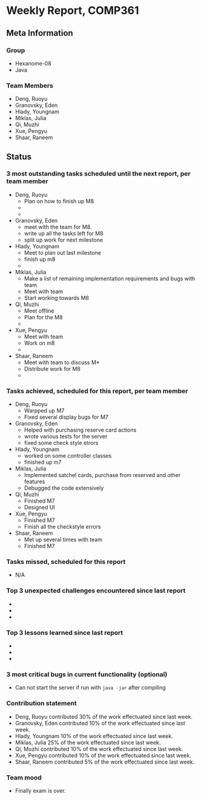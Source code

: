 # Weekly Report, COMP361

## Meta Information

### Group

 * Hexanome-08
 * Java

### Team Members

 * Deng, Ruoyu
 * Granovsky, Eden
 * Hlady, Youngnam
 * Miklas, Julia
 * Qi, Muzhi
 * Xue, Pengyu
 * Shaar, Raneem

## Status

### 3 most outstanding tasks scheduled until the next report, per team member

 * Deng, Ruoyu
    * Plan on how to finish up M8
    * 
    * 
 * Granovsky, Eden
    * meet with the team for M8. 
    * write up all the tasks left for M8
    * split up work for next milestone
 * Hlady, Youngnam
    * Meet to plan out last milestone
    * finish up m8
    * 
 * Miklas, Julia
    * Make a list of remaining implementation requirements and bugs with team
    * Meet with team
    * Start working towards M8
 * Qi, Muzhi
    * Meet offline
    * Plan for the M8
    * 
 * Xue, Pengyu
    * Meet with team
    * Work on m8
    * 
 * Shaar, Raneem
    * Meet with team to discuss M*
    * Distribute work for M8
    *  

### Tasks achieved, scheduled for this report, per team member

 * Deng, Ruoyu
    * Warpped up M7
    * Fixed several display bugs for M7
 * Granovsky, Eden
    * Helped with purchasing reserve card actions
    * wrote various tests for the server
    * fixed some check style etrors
 * Hlady, Youngnam
    * worked on some controller classes
    * finished up m7
 * Miklas, Julia
    * Implemented satchel cards, purchase from reserved and other features
    * Debugged the code extensively
 * Qi, Muzhi
    * Finished M7
    * Designed UI 
 * Xue, Pengyu
    * Finished M7
    * Finish all the checkstyle errors
 * Shaar, Raneem
    * Met up several times with team
    * Finished M7

### Tasks missed, scheduled for this report

 * N/A

### Top 3 unexpected challenges encountered since last report

  * 
  * 
  * 

### Top 3 lessons learned since last report

  * 
  * 
  * 

### 3 most critical bugs in current functionality (optional)

  * Can not start the server if run with `java -jar` after compiling

### Contribution statement

 * Deng, Ruoyu contributed 30% of the work effectuated since last week.
 * Granovsky, Eden contributed 10% of the work effectuated since last week.
 * Hlady, Youngnam 10% of the work effectuated since last week.
 * Miklas, Julia 25% of the work effectuated since last week.
 * Qi, Muzhi contributed 10% of the work effectuated since last week.
 * Xue, Pengyu contributed 10% of the work effectuated since last week.
 * Shaar, Raneem contributed 5% of the work effectuated since last week.

### Team mood

 * Finally exam is over.
